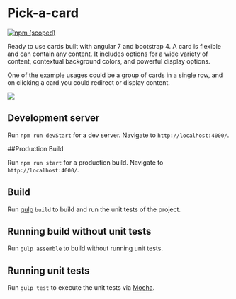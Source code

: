 # Pick-a-card

[![npm (scoped)](https://img.shields.io/badge/npm-v6.4.1-blue.svg)](https://github.com/kaur01/pick-a-card)

Ready to use cards built with angular 7 and bootstrap 4. 
A card is flexible and can contain any content. It includes options for a wide variety of content, contextual background colors, and powerful display options.

One of the example usages could be a group of cards in a single row, and on clicking a card you could redirect or display content.

![](src/assets/marvel/picky.gif)

## Development server

Run `npm run devStart` for a dev server. Navigate to `http://localhost:4000/`.

##Production Build

Run `npm run start` for a production build. Navigate to `http://localhost:4000/`.

## Build

Run [gulp](https://www.npmjs.com/package/gulp-install) `build` to build and run the unit tests of the project.

## Running build without unit tests

Run `gulp assemble` to build without running unit tests.

## Running unit tests

Run `gulp test` to execute the unit tests via [Mocha](https://www.npmjs.com/package/mocha).

